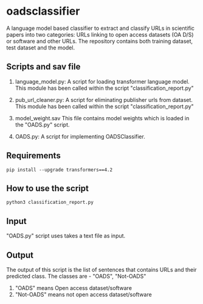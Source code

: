 # oadsclassifier

A language model based classifier to extract and classify URLs in scientific papers into two categories: URLs linking to open access datasets (OA D/S) or software and other URLs. The repository contains both training dataset, test dataset and the model. 

Scripts and sav file
---------------
1. language_model.py:
    A script for loading transformer language model. This module has been called within the script "classification_report.py"
    
2. pub_url_cleaner.py:
    A script for eliminating publisher urls from dataset. This module has been called within the script "classification_report.py"

3. model_weight.sav
   This file contains model weights which is loaded in the "OADS.py" script.
    
4. OADS.py:
    A script for implementing OADSClassifier.
    
Requirements
---------------
    pip install --upgrade transformers==4.2

How to use the script
---------------------
    python3 classification_report.py

Input
---------------------

"OADS.py" script uses takes a text file as input.

Output
---------------------

The output of this script is the list of sentences that contains URLs and their predicted class. The classes are - "OADS", "Not-OADS"
1. "OADS" means Open access dataset/software
2. "Not-OADS" means not open access dataset/software


      
